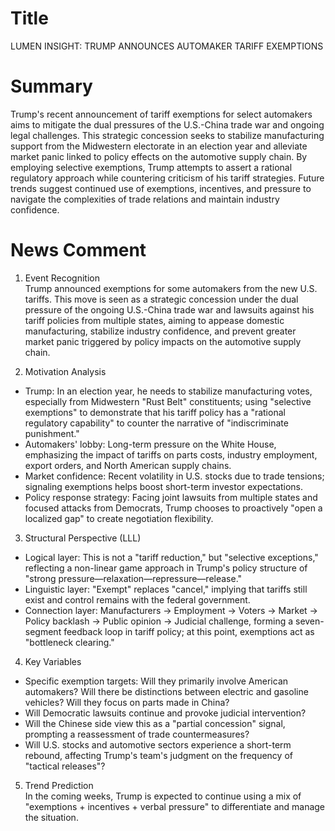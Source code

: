 # Title
LUMEN INSIGHT: TRUMP ANNOUNCES AUTOMAKER TARIFF EXEMPTIONS

# Summary
Trump's recent announcement of tariff exemptions for select automakers aims to mitigate the dual pressures of the U.S.-China trade war and ongoing legal challenges. This strategic concession seeks to stabilize manufacturing support from the Midwestern electorate in an election year and alleviate market panic linked to policy effects on the automotive supply chain. By employing selective exemptions, Trump attempts to assert a rational regulatory approach while countering criticism of his tariff strategies. Future trends suggest continued use of exemptions, incentives, and pressure to navigate the complexities of trade relations and maintain industry confidence.

# News Comment
1. Event Recognition  
Trump announced exemptions for some automakers from the new U.S. tariffs. This move is seen as a strategic concession under the dual pressure of the ongoing U.S.-China trade war and lawsuits against his tariff policies from multiple states, aiming to appease domestic manufacturing, stabilize industry confidence, and prevent greater market panic triggered by policy impacts on the automotive supply chain.

2. Motivation Analysis  
- Trump: In an election year, he needs to stabilize manufacturing votes, especially from Midwestern "Rust Belt" constituents; using "selective exemptions" to demonstrate that his tariff policy has a "rational regulatory capability" to counter the narrative of "indiscriminate punishment."
- Automakers' lobby: Long-term pressure on the White House, emphasizing the impact of tariffs on parts costs, industry employment, export orders, and North American supply chains.
- Market confidence: Recent volatility in U.S. stocks due to trade tensions; signaling exemptions helps boost short-term investor expectations.
- Policy response strategy: Facing joint lawsuits from multiple states and focused attacks from Democrats, Trump chooses to proactively "open a localized gap" to create negotiation flexibility.

3. Structural Perspective (LLL)  
- Logical layer: This is not a "tariff reduction," but "selective exceptions," reflecting a non-linear game approach in Trump's policy structure of "strong pressure—relaxation—repressure—release."
- Linguistic layer: "Exempt" replaces "cancel," implying that tariffs still exist and control remains with the federal government.
- Connection layer: Manufacturers → Employment → Voters → Market → Policy backlash → Public opinion → Judicial challenge, forming a seven-segment feedback loop in tariff policy; at this point, exemptions act as "bottleneck clearing."

4. Key Variables  
- Specific exemption targets: Will they primarily involve American automakers? Will there be distinctions between electric and gasoline vehicles? Will they focus on parts made in China?
- Will Democratic lawsuits continue and provoke judicial intervention?
- Will the Chinese side view this as a "partial concession" signal, prompting a reassessment of trade countermeasures?
- Will U.S. stocks and automotive sectors experience a short-term rebound, affecting Trump's team's judgment on the frequency of "tactical releases"?

5. Trend Prediction  
In the coming weeks, Trump is expected to continue using a mix of "exemptions + incentives + verbal pressure" to differentiate and manage the situation.
